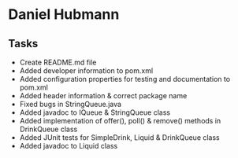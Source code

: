 # Daniel Hubmann

## Tasks

- Create README.md file
- Added developer information to pom.xml
- Added configuration properties for testing and documentation to pom.xml
- Added header information & correct package name
- Fixed bugs in StringQueue.java
- Added javadoc to IQueue & StringQueue class
- Added implementation of offer(), poll() & remove() methods in DrinkQueue class
- Added JUnit tests for SimpleDrink, Liquid & DrinkQueue class
- Added javadoc to Liquid class
